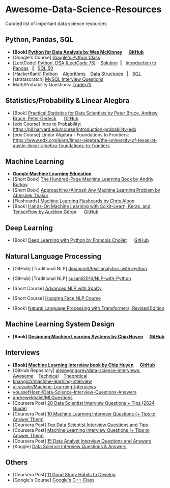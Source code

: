 # Awesome-Data-Science-Resources
Curated list of important data science resources

## Python, Pandas, SQL
* **[Book] [Python for Data Analysis by Wes McKinney](https://www.oreilly.com/library/view/python-for-data/9781098104023) &nbsp;&nbsp;&nbsp;&nbsp; [GitHub](https://github.com/wesm/pydata-book)**
* [Google's Course] [Google's Python Class](https://developers.google.com/edu/python)
* [LeetCode] [Python, DSA (LeetCode 75)](https://leetcode.com/studyplan/leetcode-75/) &nbsp;&nbsp; [Solution](https://www.youtube.com/playlist?list=PLot-Xpze53ldVwtstag2TL4HQhAnC8ATf)&nbsp;&nbsp;**|**&nbsp;&nbsp; [Introduction to Pandas](https://leetcode.com/studyplan/introduction-to-pandas/) &nbsp;&nbsp;**|**&nbsp;&nbsp; [SQL 50](https://leetcode.com/studyplan/top-sql-50/)
* [HackerRank] [Python](https://www.hackerrank.com/domains/python) &nbsp;&nbsp; [Algorithms](https://www.hackerrank.com/domains/algorithms) &nbsp;&nbsp; [Data Structures](https://www.hackerrank.com/domains/data-structures) &nbsp;&nbsp;**|**&nbsp;&nbsp; [SQL](https://www.hackerrank.com/domains/sql)
* [stratascratch] [MySQL Interview Questions](https://www.stratascratch.com/blog/mysql-interview-questions/)
* Math/Probability Questions: [Trader75](https://www.quantguide.io/playlist/trader75)

## Statistics/Probability & Linear Alegbra
* [Book] [Practical Statistics for Data Scientists by Peter Bruce, Andrew Bruce, Peter Gedeck](https://www.oreilly.com/library/view/practical-statistics-for/9781492072935) &nbsp;&nbsp;&nbsp;&nbsp; [GitHub](https://github.com/gedeck/practical-statistics-for-data-scientists)
* [edx Course] Intro to Probability: https://pll.harvard.edu/course/introduction-probability-edx
* [edx Course] Linear Algebra - Foundations to Frontiers: https://www.edx.org/learn/linear-algebra/the-university-of-texas-at-austin-linear-algebra-foundations-to-frontiers

## Machine Learning
* **[Google Machine Learning Education](https://developers.google.com/machine-learning)**
* [Short Book] [The Hundred-Page Machine Learning Book by Andriy Burkov](https://themlbook.com/)
* [Short Book] [Approaching (Almost) Any Machine Learning Problem by Abhishek Thakur](https://github.com/abhishekkrthakur/approachingalmost/blob/master/AAAMLP.pdf)
* [Flashcards] [Machine Learning Flashcards by Chris Albon](https://machinelearningflashcards.com/)
* [Book] [Hands-On Machine Learning with Scikit-Learn, Keras, and TensorFlow by Aurélien Géron](https://www.oreilly.com/library/view/hands-on-machine-learning/9781098125967/) &nbsp;&nbsp;&nbsp;&nbsp; [GitHub](https://github.com/ageron/handson-ml3)

## Deep Learning
* [Book] [Deep Learning with Python by François Chollet](https://www.manning.com/books/deep-learning-with-python) &nbsp;&nbsp;&nbsp;&nbsp; [GitHub](https://github.com/fchollet/deep-learning-with-python-notebooks)

## Natural Language Processing
* [GitHub] [Traditional NLP] [dipanjanS/text-analytics-with-python](https://github.com/dipanjanS/text-analytics-with-python/tree/master/New-Second-Edition)
* [GitHub] [Traditional NLP] [susanli2016/NLP-with-Python](https://github.com/susanli2016/NLP-with-Python)
* [Short Course] [Advanced NLP with SpaCy](https://course.spacy.io/en/)

* [Short Course] [Hugging Face NLP Course](https://huggingface.co/learn/nlp-course/chapter1/1)
* [Book] [Natural Language Processing with Transformers, Revised Edition](https://www.oreilly.com/library/view/natural-language-processing/9781098136789/)

## Machine Learning System Design
* **[Book] [Designing Machine Learning Systems by Chip Huyen](https://www.oreilly.com/library/view/designing-machine-learning/9781098107956/) &nbsp;&nbsp;&nbsp;&nbsp; [GitHub](https://github.com/chiphuyen/machine-learning-systems-design)**

## Interviews
* **[Book] [Machine Learning Interview book by Chip Huyen](https://huyenchip.com/ml-interviews-book/) &nbsp;&nbsp;&nbsp;&nbsp; [GitHub](https://github.com/chiphuyen/ml-interviews-book)**
* [GitHub Repository] [alexeygrigorev/data-science-interviews:](https://github.com/alexeygrigorev/data-science-interviews) &nbsp;&nbsp;&nbsp;&nbsp; [Awesome](https://github.com/alexeygrigorev/data-science-interviews/blob/master/awesome.md) &nbsp;&nbsp; [Technical](https://github.com/alexeygrigorev/data-science-interviews/blob/master/technical.md) &nbsp;&nbsp; [Theoretical](https://github.com/alexeygrigorev/data-science-interviews/blob/master/theory.md)
* [khangich/machine-learning-interview](https://github.com/khangich/machine-learning-interview)
* [alirezadir/Machine-Learning-Interviews](https://github.com/alirezadir/Machine-Learning-Interviews)
* [youssefHosni/Data-Science-Interview-Questions-Answers](https://github.com/youssefHosni/Data-Science-Interview-Questions-Answers/)
* [andrewekhalel/MLQuestions](https://github.com/andrewekhalel/MLQuestions)
* [Coursera Post] [20 Data Scientist Interview Questions + Tips (2024 Guide)](https://www.coursera.org/articles/data-scientist-interview-questions)
* [Coursera Post] [10 Machine Learning Interview Questions (+ Tips to Answer Them)](https://www.coursera.org/articles/machine-learning-interview-questions)
* [Coursera Post] [Top Data Scientist Interview Questions and Tips](https://www.coursera.org/in/articles/data-scientist-interview-questions)
* [Coursera Post] [Machine Learning Interview Questions (+ Tips to Answer Them)](https://www.coursera.org/in/articles/machine-learning-interview-questions)
* [Coursera Post] [15 Data Analyst Interview Questions and Answers](https://www.coursera.org/in/articles/data-analyst-interview-questions-and-answers)
* [Kaggle] [Data Science Interview Questions & Answers](https://www.kaggle.com/code/satishgunjal/data-science-interview-questions-answers)

## Others
* [Coursera Post] [11 Good Study Habits to Develop](https://www.coursera.org/articles/study-habits)
* [Google's Course] [Google's C++ Class](https://developers.google.com/edu/c++)
